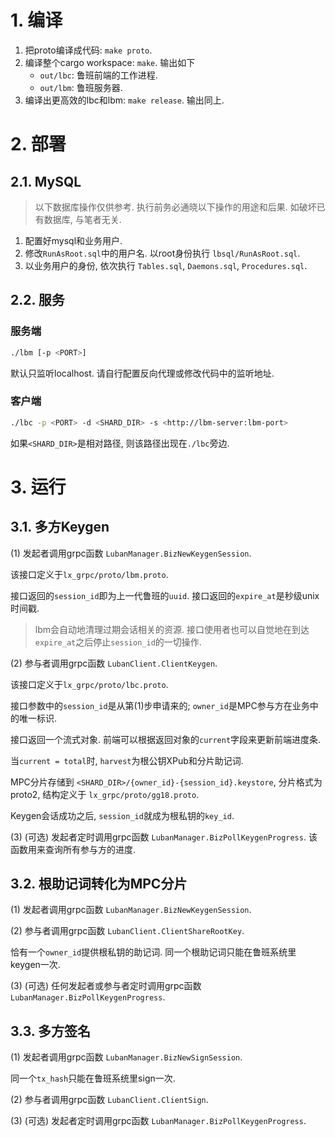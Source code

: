 # 1. 编译

1. 把proto编译成代码: `make proto`.
2. 编译整个cargo workspace: `make`. 输出如下
    * `out/lbc`: 鲁班前端的工作进程.
    * `out/lbm`: 鲁班服务器.
3. 编译出更高效的lbc和lbm: `make release`. 输出同上.

# 2. 部署

## 2.1. MySQL

> 以下数据库操作仅供参考. 执行前务必通晓以下操作的用途和后果. 如破坏已有数据库, 与笔者无关.

1. 配置好mysql和业务用户.
2. 修改`RunAsRoot.sql`中的用户名. 以root身份执行 `lbsql/RunAsRoot.sql`.
3. 以业务用户的身份, 依次执行 `Tables.sql`, `Daemons.sql`, `Procedures.sql`.

## 2.2. 服务

### 服务端

```bash
./lbm [-p <PORT>]
```

默认只监听localhost. 请自行配置反向代理或修改代码中的监听地址.

### 客户端

```bash
./lbc -p <PORT> -d <SHARD_DIR> -s <http://lbm-server:lbm-port>
```

如果`<SHARD_DIR>`是相对路径, 则该路径出现在`./lbc`旁边.

# 3. 运行

## 3.1. 多方Keygen

(1) 发起者调用grpc函数 `LubanManager.BizNewKeygenSession`.

该接口定义于`lx_grpc/proto/lbm.proto`.

接口返回的`session_id`即为上一代鲁班的`uuid`. 接口返回的`expire_at`是秒级unix时间戳. 

> lbm会自动地清理过期会话相关的资源. 接口使用者也可以自觉地在到达`expire_at`之后停止`session_id`的一切操作.

(2) 参与者调用grpc函数 `LubanClient.ClientKeygen`.

该接口定义于`lx_grpc/proto/lbc.proto`.

接口参数中的`session_id`是从第(1)步申请来的; `owner_id`是MPC参与方在业务中的唯一标识. 

接口返回一个流式对象. 前端可以根据返回对象的`current`字段来更新前端进度条.

当`current = total`时, `harvest`为根公钥XPub和分片助记词. 

MPC分片存储到 `<SHARD_DIR>/{owner_id}-{session_id}.keystore`, 分片格式为proto2, 结构定义于 `lx_grpc/proto/gg18.proto`.

Keygen会话成功之后, `session_id`就成为根私钥的`key_id`.

(3) (可选) 发起者定时调用grpc函数 `LubanManager.BizPollKeygenProgress`. 该函数用来查询所有参与方的进度.

## 3.2. 根助记词转化为MPC分片

(1) 发起者调用grpc函数 `LubanManager.BizNewKeygenSession`.

(2) 参与者调用grpc函数 `LubanClient.ClientShareRootKey`.

恰有一个`owner_id`提供根私钥的助记词. 同一个根助记词只能在鲁班系统里keygen一次.

(3) (可选) 任何发起者或参与者定时调用grpc函数 `LubanManager.BizPollKeygenProgress`.

## 3.3. 多方签名

(1) 发起者调用grpc函数 `LubanManager.BizNewSignSession`.

同一个`tx_hash`只能在鲁班系统里sign一次.

(2) 参与者调用grpc函数 `LubanClient.ClientSign`.

(3) (可选) 发起者定时调用grpc函数 `LubanManager.BizPollKeygenProgress`.
